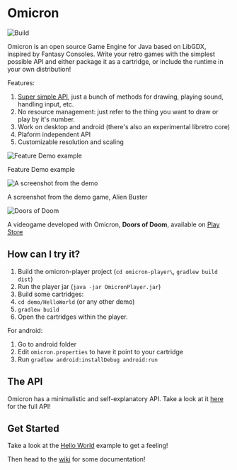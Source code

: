 Omicron
======
![Build](https://github.com/msx80/Omicron/workflows/Build/badge.svg)

Omicron is an open source Game Engine for Java based on LibGDX, inspired by Fantasy Consoles. Write your retro games with the simplest possible API and either package it as a cartridge, or include the runtime in your own distribution!

Features:

1. [Super simple API](https://github.com/msx80/omicron-api), just a bunch of methods for drawing, playing sound, handling input, etc.
2. No resource management: just refer to the thing you want to draw or play by it's number.
3. Work on desktop and android (there's also an experimental libretro core)
4. Plaform independent API
5. Customizable resolution and scaling

![Feature Demo example](https://i.imgur.com/VYVhZtv.png)

Feature Demo example


![A screenshot from the demo](https://i.imgur.com/esxGpDW.png)

A screenshot from the demo game, Alien Buster

![Doors of Doom](https://i.imgur.com/GoCecbG.png)

A videogame developed with Omicron, **Doors of Doom**, available on [Play Store](https://play.google.com/store/apps/details?id=org.github.msx80.doorsofdoom.DoorsOfDoom)


How can I try it?
-----------------

1. Build the omicron-player project (`cd omicron-player\`, `gradlew build dist`)
2. Run the player jar (`java -jar OmicronPlayer.jar`)
3. Build some cartridges:
4. `cd demo/HelloWorld` (or any other demo)
5. `gradlew build`
6. Open the cartridges within the player.

For android:

1. Go to android folder
2. Edit `omicron.properties` to have it point to your cartridge
3. Run `gradlew android:installDebug android:run`

The API
-------

Omicron has a minimalistic and self-explanatory API.
Take a look at it [here](https://github.com/msx80/Omicron/blob/master/omicron-player/omicron-api/src/main/java/org/github/msx80/omicron/api/Sys.java) for the full API!

Get Started
-----------

Take a look at the [Hello World](https://github.com/msx80/Omicron/blob/master/demo/HelloWorld/src/main/java/org/github/msx80/omicron/helloworld/HelloWorld.java) example to get a feeling!

Then head to the [wiki](https://github.com/msx80/Omicron/wiki) for some documentation!
